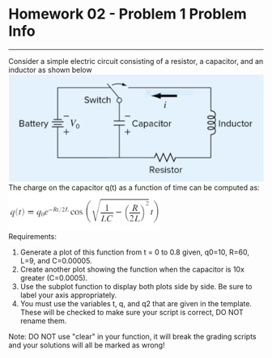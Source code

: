 # Homework 02 - Problem 1 Problem Info
---
Consider a simple electric circuit consisting of a resistor, a capacitor, and an inductor as shown below
<img src = "assets/h0201_0.png" width = "600"> <br />
The charge on the capacitor q(t) as a function of time can be computed as: <br />
<img src = "assets/h0201_1.png" width = "300"> <br />
Requirements:
1. Generate a plot of this function from t = 0 to 0.8 given, q0=10, R=60, L=9, and C=0.00005. 
2. Create another plot showing the function when the capacitor is 10x greater (C=0.0005).
3. Use the subplot function to display both plots side by side. Be sure to label your axis appropriately.
4. You must use the variables t, q, and q2 that are given in the template. These will be checked to make sure your script is correct, DO NOT rename them.

Note: DO NOT use "clear" in your function, it will break the grading scripts and your solutions will all be marked as wrong!
